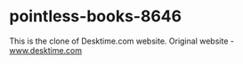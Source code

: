 # pointless-books-8646

This is the clone of Desktime.com website.
Original website - www.desktime.com
